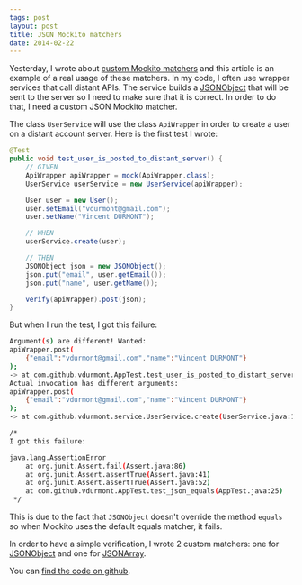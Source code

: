 ```yaml
---
tags: post
layout: post
title: JSON Mockito matchers
date: 2014-02-22
---
```


Yesterday, I wrote about [custom Mockito matchers](http://vincent-durmont.com/2014/02/20/custom-mockito-matchers-why-and-how.html) and this article is an example of a real usage of these matchers. In my code, I often use wrapper services that call distant APIs. The service builds a [JSONObject](http://www.json.org/javadoc/org/json/JSONObject.html) that will be sent to the server so I need to make sure that it is correct. In order to do that, I need a custom JSON Mockito matcher.

<!--more-->

The class `UserService` will use the class `ApiWrapper` in order to create a user on a distant account server. Here is the first test I wrote:

```java
@Test
public void test_user_is_posted_to_distant_server() {
	// GIVEN
	ApiWrapper apiWrapper = mock(ApiWrapper.class);
	UserService userService = new UserService(apiWrapper);

	User user = new User();
	user.setEmail("vdurmont@gmail.com");
	user.setName("Vincent DURMONT");

	// WHEN
	userService.create(user);

	// THEN
	JSONObject json = new JSONObject();
	json.put("email", user.getEmail());
	json.put("name", user.getName());

	verify(apiWrapper).post(json);
}
```

But when I run the test, I got this failure:

```bash
Argument(s) are different! Wanted:
apiWrapper.post(
	{"email":"vdurmont@gmail.com","name":"Vincent DURMONT"}
);
-> at com.github.vdurmont.AppTest.test_user_is_posted_to_distant_server(AppTest.java:34)
Actual invocation has different arguments:
apiWrapper.post(
	{"email":"vdurmont@gmail.com","name":"Vincent DURMONT"}
);
-> at com.github.vdurmont.service.UserService.create(UserService.java:18)

/*
I got this failure:

java.lang.AssertionError
	at org.junit.Assert.fail(Assert.java:86)
	at org.junit.Assert.assertTrue(Assert.java:41)
	at org.junit.Assert.assertTrue(Assert.java:52)
	at com.github.vdurmont.AppTest.test_json_equals(AppTest.java:25)
 */
```

This is due to the fact that `JSONObject` doesn't override the method `equals` so when Mockito uses the default equals matcher, it fails.

In order to have a simple verification, I wrote 2 custom matchers: one for [JSONObject](http://www.json.org/javadoc/org/json/JSONObject.html) and one for [JSONArray](http://www.json.org/javadoc/org/json/JSONArray.html).

You can [find the code on github](https://github.com/vdurmont/json-mockito-matchers).
